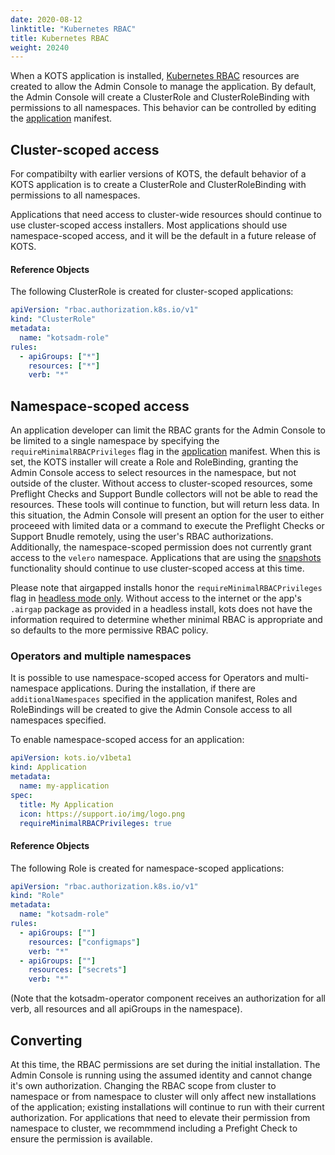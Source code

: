 ```yaml
---
date: 2020-08-12
linktitle: "Kubernetes RBAC"
title: Kubernetes RBAC
weight: 20240
---
```


When a KOTS application is installed, [Kubernetes RBAC](https://kubernetes.io/docs/reference/access-authn-authz/rbac/) resources are created to allow the Admin Console to manage the application.
By default, the Admin Console will create a ClusterRole and ClusterRoleBinding with permissions to all namespaces.
This behavior can be controlled by editing the [application](/reference/v1beta1/application/) manifest.

## Cluster-scoped access

For compatibilty with earlier versions of KOTS, the default behavior of a KOTS application is to create a ClusterRole and ClusterRoleBinding with permissions to all namespaces.

Applications that need access to cluster-wide resources should continue to use cluster-scoped access installers.
Most applications should use namespace-scoped access, and it will be the default in a future release of KOTS.

#### Reference Objects

The following ClusterRole is created for cluster-scoped applications:

```yaml
apiVersion: "rbac.authorization.k8s.io/v1"
kind: "ClusterRole"
metadata:
  name: "kotsadm-role"
rules:
  - apiGroups: ["*"]
    resources: ["*"]
    verb: "*"
```

## Namespace-scoped access

An application developer can limit the RBAC grants for the Admin Console to be limited to a single namespace by specifying the `requireMinimalRBACPrivileges` flag in the [application](/reference/v1beta1/application/) manifest.
When this is set, the KOTS installer will create a Role and RoleBinding, granting the Admin Console access to select resources in the namespace, but not outside of the cluster.
Without access to cluster-scoped resources, some Preflight Checks and Support Bundle collectors will not be able to read the resources.
These tools will continue to function, but will return less data.
In this situation, the Admin Console will present an option for the user to either proceeed with limited data or a command to execute the Preflight Checks or Support Bnudle remotely, using the user's RBAC authorizations.
Additionally, the namespace-scoped permission does not currently grant access to the `velero` namespace.
Applications that are using the [snapshots](/vendor/snapshots/overview) functionality should continue to use cluster-scoped access at this time.

Please note that airgapped installs honor the `requireMinimalRBACPrivileges` flag in [headless mode only](/kotsadm/installing/automating/#airgap-install).
Without access to the internet or the app's `.airgap` package as provided in a headless install, kots does not have the information required to determine whether minimal RBAC is appropriate and so defaults to the more permissive RBAC policy.

### Operators and multiple namespaces

It is possible to use namespace-scoped access for Operators and multi-namespace applications.
During the installation, if there are `additionalNamespaces` specified in the application manifest, Roles and RoleBindings will be created to give the Admin Console access to all namespaces specified.

To enable namespace-scoped access for an application:

```yaml
apiVersion: kots.io/v1beta1
kind: Application
metadata:
  name: my-application
spec:
  title: My Application
  icon: https://support.io/img/logo.png
  requireMinimalRBACPrivileges: true
```

#### Reference Objects

The following Role is created for namespace-scoped applications:

```yaml
apiVersion: "rbac.authorization.k8s.io/v1"
kind: "Role"
metadata:
  name: "kotsadm-role"
rules:
  - apiGroups: [""]
    resources: ["configmaps"]
    verb: "*"
  - apiGroups: [""]
    resources: ["secrets"]
    verb: "*"
```

(Note that the kotsadm-operator component receives an authorization for all verb, all resources and all apiGroups in the namespace).

## Converting

At this time, the RBAC permissions are set during the initial installation.
The Admin Console is running using the assumed identity and cannot change it's own authorization.
Changing the RBAC scope from cluster to namespace or from namespace to cluster will only affect new installations of the application; existing installations will continue to run with their current authorization.
For applications that need to elevate their permission from namespace to cluster, we recommmend including a Prefight Check to ensure the permission is available.
